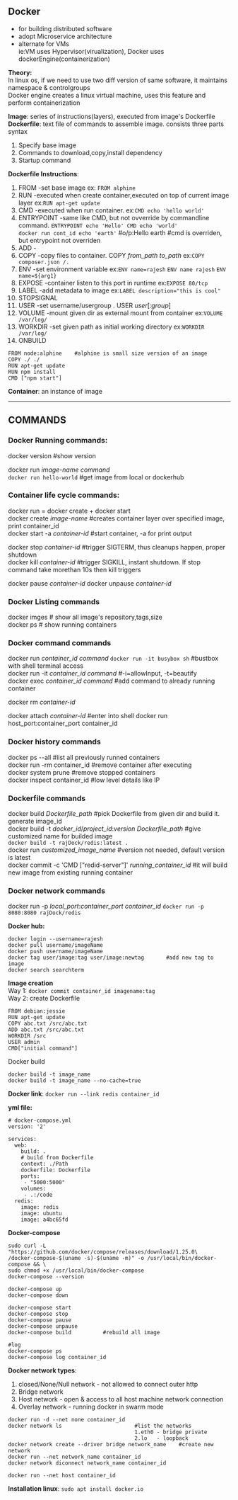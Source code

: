 ## Docker  
- for building distributed software  
- adopt Microservice architecture    
- alternate for VMs  
ie:VM uses Hypervisor(virualization), Docker uses dockerEngine(containerization)   

**Theory:**   
In linux os, if we need to use two diff version of same software, it maintains namespace & controlgroups  
Docker engine creates a linux virtual machine, uses this feature and perform containerization   

**Image**: series of instructions(layers), executed from image's Dockerfile  
**Dockerfile**: text file of commands to assemble image. consists three parts syntax    
1. Specify base image
2. Commands to download,copy,install dependency
3. Startup command  

**Dockerfile Instructions**:  
1. FROM	-set base image  ex: ```FROM alphine```   
2. RUN 	-executed when create container,executed on top of current image layer ex:```RUN apt-get update```    
3. CMD 	-executed when run container. ex:```CMD echo 'hello world'```    
4. ENTRYPOINT -same like CMD, but not ovverride by commandline command. ```ENTRYPOINT echo 'Hello' CMD echo 'world'```    
```docker run cont_id echo 'earth'``` #o/p:Hello earth #cmd is overriden, but entrypoint not overriden   
5. ADD		-  
6. COPY	-copy files to container. COPY _from_path_ _to_path_ ex:```COPY composer.json /.```   
7. ENV		-set environment variable ex:```ENV name=rajesh``` ```ENV name rajesh``` ```ENV name=${arg1}```    
8. EXPOSE 	-container listen to this port in runtime ex:```EXPOSE 80/tcp```  
9. LABEL 	-add metadata to image ex:```LABEL description="this is cool"```  
10. STOPSIGNAL  
11. USER	-set username/usergroup . USER _user_[:_group_]    
12. VOLUME 	-mount given dir as external mount from container  ex:```VOLUME /var/log/```    
13. WORKDIR -set given path as initial working directory  ex:```WORKDIR /var/log/```  
14. ONBUILD  


```
FROM node:alphine    #alphine is small size version of an image  
COPY ./ ./  
RUN apt-get update     
RUN npm install  
CMD ["npm start"]
```
**Container**: an instance of image   

---
## COMMANDS 

### Docker Running commands:
docker version 			#show version  

docker run _image-name_ _command_  
```docker run hello-world``` #get image from local or dockerhub     

### Container life cycle commands:  
docker run = docker create + docker start     
docker create _image-name_ 	#creates container layer over specified image, print container_id   
docker start -a _container-id_    #start container, -a for print output  

docker stop _container-id_ #trigger SIGTERM, thus cleanups happen, proper shutdown    
docker kill _container-id_ #trigger SIGKILL, instant shutdown. If stop command take morethan 10s then kill triggers   

docker pause _container-id_
docker unpause _container-id_

### Docker Listing commands
docker imges	# show all image's repository,tags,size  
docker ps  		# show running containers  

### Docker command commands
docker run _container_id_ _command_	```docker run -it busybox sh``` #bustbox with shell terminal access  
docker run -it _container_id_ _command_   #-i=allowInput, -t=beautify   
docker exec _container_id_ _command_            #add command to already running container  


docker rm _container-id_

docker attach _container-id_                 #enter into shell
docker run host_port:container_port container_id

### Docker history commands   
docker ps --all                             #list all previously runned containers  
docker run -rm container_id                 #remove container after executing  
docker system prune                         #remove stopped containers  
docker inspect container_id                 #low level details like IP  

### Dockerfile commands  
docker build _Dockerfile_path_		#pick Dockerfile from given dir and build it. generate image_id   
docker build -t _docker_id_/_project_id_:_version_ _Dockerfile_path_   #give customized name for builded image    
```docker build -t rajDock/redis:latest .```  
docker run _customized_image_name_     #version not needed, default version is latest  
docker commit -c 'CMD ["redid-server"]' _running_container_id_     #it will build new image from existing running container  

### Docker network commands  
docker run -p _local_port_:_container_port_ _container_id_ ```docker run -p 8080:8080 rajDock/redis``` 





**Docker hub:**
```
docker login --username=rajesh
docker pull username/imageName
docker push username/imageName
docker tag user/image:tag user/image:newtag       #add new tag to image
docker search searchterm
```

**Image creation**\
Way 1: ```docker commit container_id imagename:tag```\
Way 2: create Dockerfile
```
FROM debian:jessie
RUN apt-get update
COPY abc.txt /src/abc.txt
ADD abc.txt /src/abc.txt
WORKDIR /src
USER admin
CMD["initial command"]
```
Docker build
```
docker build -t image_name
docker build -t image_name --no-cache=true
```
**Docker link**: ```docker run --link redis container_id```

**yml file:**
```
# docker-compose.yml
version: '2'

services:
  web:
    build: .
    # build from Dockerfile
    context: ./Path
    dockerfile: Dockerfile
    ports:
     - "5000:5000"
    volumes:
     - .:/code
  redis:
    image: redis
    image: ubuntu
    image: a4bc65fd
```
**Docker-compose**
```
sudo curl -L "https://github.com/docker/compose/releases/download/1.25.0\
/docker-compose-$(uname -s)-$(uname -m)" -o /usr/local/bin/docker-compose && \
sudo chmod +x /usr/local/bin/docker-compose
docker-compose --version

docker-compose up
docker-compose down

docker-compose start
docker-compose stop
docker-compose pause
docker-compose unpause
docker-compose build          #rebuild all image

#log
docker-compose ps
docker-compose log container_id
```

**Docker network types**:
1. closed/None/Null network - not allowed to connect outer http
2. Bridge network
3. Host network - open & access to all host machine network connection
4. Overlay network - running docker in swarm mode

```
docker run -d --net none container_id
docker network ls                       #list the networks 
                                        1.eth0 - bridge private 
                                        2.lo   - loopback    
docker network create --driver bridge network_name    #create new network 
docker run --net network_name container_id
docker network diconnect network_name container_id

docker run --net host container_id

```

**Installation linux**: ```sudo apt install docker.io```
